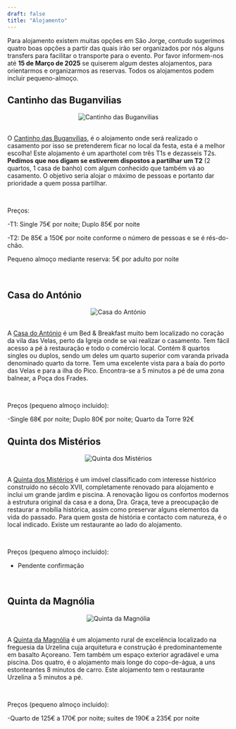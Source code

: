 ```yaml
---
draft: false
title: "Alojamento"
---
```


Para alojamento existem muitas opções em São Jorge, contudo sugerimos quatro boas opções a partir das quais irão ser organizados por nós alguns transfers para facilitar o transporte para o evento. Por favor informem-nos até **15 de Março de 2025** se quiserem algum destes alojamentos, para orientarmos e organizarmos as reservas. Todos os alojamentos podem incluir pequeno-almoço.

## Cantinho das Buganvilias

<div style="text-align: center;">
<img src="https://res.cloudinary.com/dbntshoo1/image/upload/v1724177889/buganvilias_dwokzx.jpg" alt="Cantinho das Buganvilias" style="max-width: 50%; height: auto;">
</div>

<br>


O <a href="https://www.cantinhodasbuganvilias.net/" class="custom-link">Cantinho das Buganvilias</a>, é o alojamento onde será realizado o casamento por isso se pretenderem ficar no local da festa, esta é a melhor escolha! Este alojamento é um aparthotel com três T1s e dezasseis T2s. **Pedímos que nos digam se estiverem dispostos a partilhar um T2** (2 quartos, 1 casa de banho) com algum conhecido que também vá ao casamento. O objetivo seria alojar o máximo de pessoas e portanto dar prioridade a quem possa partilhar.

<br>

Preços: 

-T1: Single 75€ por noite; Duplo 85€ por noite

-T2: De 85€ a 150€ por noite conforme o número de pessoas e se é rés-do-chão.

Pequeno almoço mediante reserva: 5€ por adulto por noite

<br>

## Casa do António

<div style="text-align: center;">
<img src="https://res.cloudinary.com/dbntshoo1/image/upload/v1724270041/casa-do-antonio_vdnr6u.jpg
" alt="Casa do António" style="max-width: 50%; height: auto;">
</div>

<br>

A <a href="https://casadoantonio.com/" class="custom-link">Casa do António</a> é um Bed & Breakfast muito bem localizado no coração da vila das Velas, perto da Igreja onde se vai realizar o casamento. Tem fácil acesso a pé à restauração e todo o comércio local. Contém 8 quartos singles ou duplos, sendo um deles um quarto superior com varanda privada denominado quarto da torre. Tem uma excelente vista para a baía do porto das Velas e para a ilha do Pico. Encontra-se a 5 minutos a pé de uma zona balnear, a Poça dos Frades.

<br>

Preços (pequeno almoço incluido): 

-Single 68€ por noite; Duplo 80€ por noite; Quarto da Torre 92€
<br>

## Quinta dos Mistérios

<div style="text-align: center;">
<img src="https://res.cloudinary.com/dbntshoo1/image/upload/v1724269977/misterios_hkjcte.jpg
" alt="Quinta dos Mistérios" style="max-width: 50%; height: auto;">
</div>

<br>

A <a href="https://quintadosmisterios.pt/" class="custom-link">Quinta dos Mistérios</a> é um imóvel classificado com interesse histórico construído no sécolo XVII, completamente renovado para alojamento e inclui um grande jardim e piscina. A renovação ligou os confortos modernos à estrutura original da casa e a dona, Dra. Graça, teve a preocupação de restaurar a mobília histórica, assim como preservar alguns elementos da vida do passado. Para quem gosta de história e contacto com natureza, é o local indicado. Existe um restaurante ao lado do alojamento.

<br>

Preços (pequeno almoço incluido): 

- Pendente confirmação
<br>

## Quinta da Magnólia

<div style="text-align: center;">
<img src="https://res.cloudinary.com/dbntshoo1/image/upload/v1724269977/magnolias_azl3lp.jpg
" alt="Quinta da Magnólia" style="max-width: 50%; height: auto;">
</div>

<br>

A <a href="https://www.quintadamagnolia.com/" class="custom-link">Quinta da Magnólia</a> é um alojamento rural de excelência localizado na freguesia da Urzelina cuja arquitetura e construção é predominantemente em basalto Açoreano. Tem também um espaço exterior agradável e uma piscina. Dos quatro, é o alojamento mais longe do copo-de-água, a uns estonteantes 8 minutos de carro. Este alojamento tem o restaurante Urzelina a 5 minutos a pé.

<br>

Preços (pequeno almoço incluido):

-Quarto de 125€ a 170€ por noite; suites de 190€ a 235€ por noite
<br>